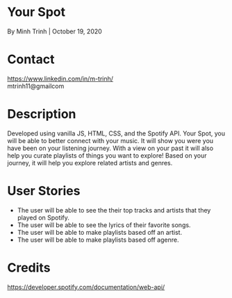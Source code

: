 
# Your Spot
 By Minh Trinh | October 19, 2020  


# Contact
https://www.linkedin.com/in/m-trinh/  
mtrinh11@gmailcom


# Description
Developed using vanilla JS, HTML, CSS, and the Spotify API.
 Your Spot, you will be able to better connect with your music. It will show you were you have been on your listening journey. With a view on your past it will also help you curate playlists of things you want to explore! Based on your journey, it will help you explore related artists and genres.


# User Stories
* The user will be able to see the their top tracks and artists that they played on Spotify. 
* The user will be able to see the lyrics of their favorite songs.
* The user will be able to make playlists based off an artist.
* The user will be able to make playlists based off agenre.


<!-- # Getting Started -->


# Credits
https://developer.spotify.com/documentation/web-api/

